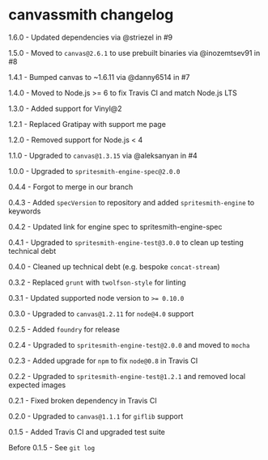 # canvassmith changelog
1.6.0 - Updated dependencies via @striezel in #9

1.5.0 - Moved to `canvas@2.6.1` to use prebuilt binaries via @inozemtsev91 in #8

1.4.1 - Bumped canvas to ~1.6.11 via @danny6514 in #7

1.4.0 - Moved to Node.js >= 6 to fix Travis CI and match Node.js LTS

1.3.0 - Added support for Vinyl@2

1.2.1 - Replaced Gratipay with support me page

1.2.0 - Removed support for Node.js < 4

1.1.0 - Upgraded to `canvas@1.3.15` via @aleksanyan in #4

1.0.0 - Upgraded to `spritesmith-engine-spec@2.0.0`

0.4.4 - Forgot to merge in our branch

0.4.3 - Added `specVersion` to repository and added `spritesmith-engine` to keywords

0.4.2 - Updated link for engine spec to spritesmith-engine-spec

0.4.1 - Upgraded to `spritesmith-engine-test@3.0.0` to clean up testing technical debt

0.4.0 - Cleaned up technical debt (e.g. bespoke `concat-stream`)

0.3.2 - Replaced `grunt` with `twolfson-style` for linting

0.3.1 - Updated supported node version to `>= 0.10.0`

0.3.0 - Upgraded to `canvas@1.2.11` for `node@4.0` support

0.2.5 - Added `foundry` for release

0.2.4 - Upgraded to `spritesmith-engine-test@2.0.0` and moved to `mocha`

0.2.3 - Added upgrade for `npm` to fix `node@0.8` in Travis CI

0.2.2 - Upgraded to `spritesmith-engine-test@1.2.1` and removed local expected images

0.2.1 - Fixed broken dependency in Travis CI

0.2.0 - Upgraded to `canvas@1.1.1` for `giflib` support

0.1.5 - Added Travis CI and upgraded test suite

Before 0.1.5 - See `git log`
